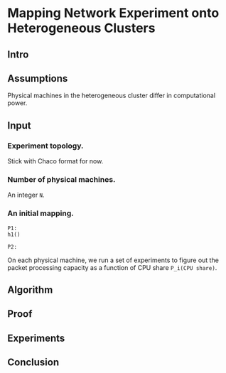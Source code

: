 # Mapping Network Experiment onto Heterogeneous Clusters

## Intro

## Assumptions

Physical machines in the heterogeneous cluster differ in computational power.

## Input

### Experiment topology.

Stick with Chaco format for now.

### Number of physical machines.

An integer `N`.

### An initial mapping.

```
P1:
h1()

P2:

```

On each physical machine, we run a set of experiments to figure out the
packet processing capacity as a function of CPU share `P_i(CPU share)`.

## Algorithm

## Proof

## Experiments

## Conclusion

